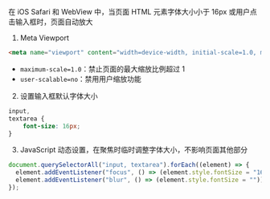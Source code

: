 在 iOS Safari 和 WebView 中，当页面 HTML 元素字体大小小于 16px 或用户点击输入框时，页面自动放大

1. Meta Viewport

```html
<meta name="viewport" content="width=device-width, initial-scale=1.0, maximum-scale=1.0, user-scalable=no">
```

- `maximum-scale=1.0`：禁止页面的最大缩放比例超过 1
- `user-scalable=no`：禁用用户缩放功能

2. 设置输入框默认字体大小

```css
input,
textarea {
    font-size: 16px;
}
```

3. JavaScript 动态设置，在聚焦时临时调整字体大小，不影响页面其他部分

```js
document.querySelectorAll("input, textarea").forEach((element) => {
  element.addEventListener("focus", () => (element.style.fontSize = "16px"));
  element.addEventListener("blur", () => (element.style.fontSize = ""));
});
```

